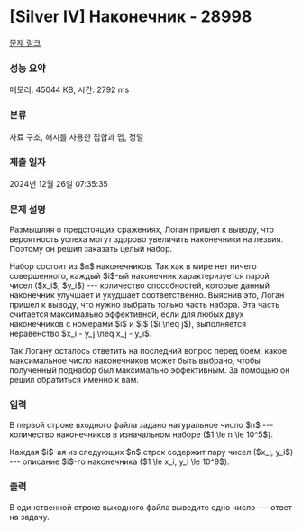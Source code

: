# [Silver IV] Наконечник - 28998 

[문제 링크](https://www.acmicpc.net/problem/28998) 

### 성능 요약

메모리: 45044 KB, 시간: 2792 ms

### 분류

자료 구조, 해시를 사용한 집합과 맵, 정렬

### 제출 일자

2024년 12월 26일 07:35:35

### 문제 설명

<p>Размышляя о предстоящих сражениях, Логан пришел к выводу, что вероятность успеха могут здорово увеличить наконечники на лезвия. Поэтому он решил заказать целый набор.</p>

<p>Набор состоит из $n$ наконечников. Так как в мире нет ничего совершенного, каждый $i$-ый наконечник характеризуется парой чисел ($x_i$, $y_i$) --- количество способностей, которые данный наконечник улучшает и ухудшает соответственно. Выяснив это, Логан пришел к выводу, что нужно выбрать только часть набора. Эта часть считается максимально эффективной, если для любых двух наконечников с номерами $i$ и $j$ ($i \neq j$), выполняется неравенство $x_i - y_j \neq x_j - y_i$. </p>

<p>Так Логану осталось ответить на последний вопрос перед боем, какое максимальное число наконечников может быть выбрано, чтобы полученный поднабор был максимально эффективным. За помощью он решил обратиться именно к вам. </p>

### 입력 

 <p>В первой строке входного файла задано натуральное число $n$ --- количество наконечников в изначальном наборе ($1 \le n \le 10^5$).</p>

<p>Каждая $i$-ая из следующих $n$ строк содержит пару чисел ($x_i, y_i$) --- описание $i$-го наконечника ($1 \le x_i, y_i \le 10^9$). </p>

### 출력 

 <p>В единственной строке выходного файла выведите одно число --- ответ на задачу.</p>

